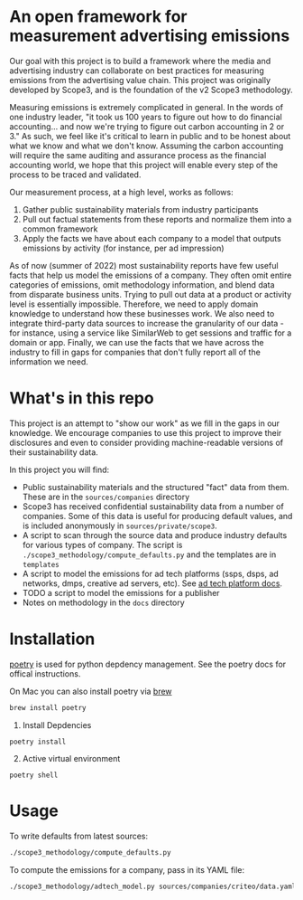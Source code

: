 # An open framework for measurement advertising emissions
Our goal with this project is to build a framework where the media and advertising industry can collaborate on best practices for measuring emissions from the advertising value chain. This project was originally developed by Scope3, and is the foundation of the v2 Scope3 methodology.

Measuring emissions is extremely complicated in general. In the words of one industry leader, "it took us 100 years to figure out how to do financial accounting... and now we're trying to figure out carbon accounting in 2 or 3." As such, we feel like it's critical to learn in public and to be honest about what we know and what we don't know. Assuming the carbon accounting will require the same auditing and assurance process as the financial accounting world, we hope that this project will enable every step of the process to be traced and validated.

Our measurement process, at a high level, works as follows:
1. Gather public sustainability materials from industry participants
2. Pull out factual statements from these reports and normalize them into a common framework
3. Apply the facts we have about each company to a model that outputs emissions by activity (for instance, per ad impression)

As of now (summer of 2022) most sustainability reports have few useful facts that help us model the emissions of a company. They often omit entire categories of emissions, omit methodology information, and blend data from disparate business units. Trying to pull out data at a product or activity level is essentially impossible. Therefore, we need to apply domain knowledge to understand how these businesses work. We also need to integrate third-party data sources to increase the granularity of our data - for instance, using a service like SimilarWeb to get sessions and traffic for a domain or app. Finally, we can use the facts that we have across the industry to fill in gaps for companies that don't fully report all of the information we need.

# What's in this repo
This project is an attempt to "show our work" as we fill in the gaps in our knowledge. We encourage companies to use this project to improve their disclosures and even to consider providing machine-readable versions of their sustainability data.

In this project you will find:
- Public sustainability materials and the structured "fact" data from them. These are in the `sources/companies` directory
- Scope3 has received confidential sustainability data from a number of companies. Some of this data is useful for producing default values, and is included anonymously in `sources/private/scope3`.
- A script to scan through the source data and produce industry defaults for various types of company. The script is `./scope3_methodology/compute_defaults.py` and the templates are in `templates`
- A script to model the emissions for ad tech platforms (ssps, dsps, ad networks, dmps, creative ad servers, etc). See [ad tech platform docs](docs/adTechModel.md).
- TODO a script to model the emissions for a publisher
- Notes on methodology in the `docs` directory

# Installation

[poetry](https://python-poetry.org/docs/) is used for python depdency management. See the poetry docs for offical instructions.

On Mac you can also install poetry via [brew](https://brew.sh/) 
```sh
brew install poetry
```

1. Install Depdencies
```
poetry install
```

2. Active virtual environment
```
poetry shell
```

# Usage
To write defaults from latest sources:
```sh
./scope3_methodology/compute_defaults.py
```

To compute the emissions for a company, pass in its YAML file:
```sh
./scope3_methodology/adtech_model.py sources/companies/criteo/data.yaml
```
